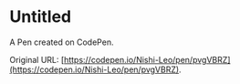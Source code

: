 # Untitled

A Pen created on CodePen.

Original URL: [https://codepen.io/Nishi-Leo/pen/pvgVBRZ](https://codepen.io/Nishi-Leo/pen/pvgVBRZ).

